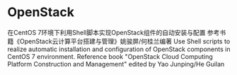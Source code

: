 # OpenStack
在CentOS 7环境下利用Shell脚本实现OpenStack组件的自动安装与配置
参考书籍《OpenStack云计算平台搭建与管理》姚骏屏/何桂兰编著
Use Shell scripts to realize automatic installation and configuration of OpenStack components in CentOS 7 environment. 
Reference book "OpenStack Cloud Computing Platform Construction and Management" edited by Yao Junping/He Guilan
